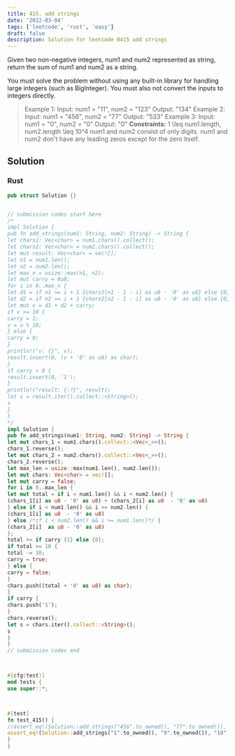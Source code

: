 ```yaml
---
title: 415. add strings
date: '2022-03-04'
tags: ['leetcode', 'rust', 'easy']
draft: false
description: Solution for leetcode 0415 add strings
---
```




Given two non-negative integers, num1 and num2 represented as string, return the sum of num1 and num2 as a string.

You must solve the problem without using any built-in library for handling large integers (such as BigInteger). You must also not convert the inputs to integers directly.



>   Example 1:
>   Input: num1 <TeX>=</TeX> "11", num2 <TeX>=</TeX> "123"
>   Output: "134"
>   Example 2:
>   Input: num1 <TeX>=</TeX> "456", num2 <TeX>=</TeX> "77"
>   Output: "533"
>   Example 3:
>   Input: num1 <TeX>=</TeX> "0", num2 <TeX>=</TeX> "0"
>   Output: "0"
**Constraints:**
>   	1 <TeX>\leq</TeX> num1.length, num2.length <TeX>\leq</TeX> 10^4
>   	num1 and num2 consist of only digits.
>   	num1 and num2 don't have any leading zeros except for the zero itself.


## Solution


### Rust
```rust
pub struct Solution {}


// submission codes start here
/*
impl Solution {
pub fn add_strings(num1: String, num2: String) -> String {
let chars1: Vec<char> = num1.chars().collect();
let chars2: Vec<char> = num2.chars().collect();
let mut result: Vec<char> = vec![];
let n1 = num1.len();
let n2 = num2.len();
let max_n = usize::max(n1, n2);
let mut carry = 0u8;
for i in 0..max_n {
let d1 = if n1 >= i + 1 {chars1[n1 - 1 - i] as u8 - '0' as u8} else {0};
let d2 = if n2 >= i + 1 {chars2[n2 - 1 - i] as u8 - '0' as u8} else {0};
let mut v = d1 + d2 + carry;
if v >= 10 {
carry = 1;
v = v % 10;
} else {
carry = 0;
}
println!("v: {}", v);
result.insert(0, (v + '0' as u8) as char);
}
if carry > 0 {
result.insert(0, '1');
}
println!("result: {:?}", result);
let s = result.iter().collect::<String>();
s
}
}
*/
impl Solution {
pub fn add_strings(num1: String, num2: String) -> String {
let mut chars_1 = num1.chars().collect::<Vec<_>>();
chars_1.reverse();
let mut chars_2 = num2.chars().collect::<Vec<_>>();
chars_2.reverse();
let max_len = usize::max(num1.len(), num2.len());
let mut chars: Vec<char> = vec![];
let mut carry = false;
for i in 0..max_len {
let mut total = if i < num1.len() && i < num2.len() {
(chars_1[i] as u8 - '0' as u8) + (chars_2[i] as u8  - '0' as u8)
} else if i < num1.len() && i >= num2.len() {
(chars_1[i] as u8  - '0' as u8)
} else /*if i < num2.len() && i >= num1.len()*/ {
(chars_2[i]  as u8 - '0' as u8)
};
total += if carry {1} else {0};
if total >= 10 {
total -= 10;
carry = true;
} else {
carry = false;
}
chars.push((total + '0' as u8) as char);
}
if carry {
chars.push('1');
}
chars.reverse();
let s = chars.iter().collect::<String>();
s
}
}
// submission codes end



#[cfg(test)]
mod tests {
use super::*;



#[test]
fn test_415() {
//assert_eq!(Solution::add_strings("456".to_owned(), "77".to_owned()), "533".to_owned());
assert_eq!(Solution::add_strings("1".to_owned(), "9".to_owned()), "10".to_owned());
}
}

```
